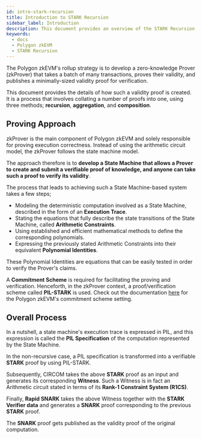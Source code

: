 ```yaml
---
id: intro-stark-recursion
title: Introduction to STARK Recursion
sidebar_label: Introduction
description: This document provides an overview of the STARK Recursion component of zkProver inside the Polygon zkEVM.
keywords:
  - docs
  - Polygon zkEVM
  - STARK Recursion
---
```


The Polygon zkEVM's rollup strategy is to develop a zero-knowledge Prover (zkProver) that takes a batch of many transactions, proves their validity, and publishes a minimally-sized validity proof for verification.

This document provides the details of how such a validity proof is created. It is a process that involves collating a number of proofs into one, using three methods; **recursion**, **aggregation**, and **composition**.

## Proving Approach

zkProver is the main component of Polygon zkEVM and solely responsible for proving execution correctness. Instead of using the arithmetic circuit model, the zkProver follows the state machine model.

The approach therefore is to **develop a State Machine that allows a Prover to create and submit a verifiable proof of knowledge, and anyone can take such a proof to verify its validity**.

The process that leads to achieving such a State Machine-based system takes a few steps;

- Modeling the deterministic computation involved as a State Machine, described in the form of an **Execution Trace**.
- Stating the equations that fully describe the state transitions of the State Machine, called **Arithmetic Constraints**.
- Using established and efficient mathematical methods to define the corresponding polynomials.
- Expressing the previously stated Arithmetic Constraints into their equivalent **Polynomial Identities**.

These Polynomial Identities are equations that can be easily tested in order to verify the Prover's claims.

A **Commitment Scheme** is required for facilitating the proving and verification. Henceforth, in the zkProver context, a proof/verification scheme called **PIL-STARK** is used. Check out the documentation [here](/zkProver/commitment-scheme.md) for the Polygon zkEVM's commitment scheme setting.

## Overall Process

In a nutshell, a state machine's execution trace is expressed in PIL, and this expression is called the **PIL Specification** of the computation represented by the State Machine.

In the non-recursive case, a PIL specification is transformed into a verifiable **STARK** proof by using PIL-STARK.

Subsequently, CIRCOM takes the above **STARK** proof as an input and generates its corresponding **Witness**. Such a Witness is in fact an Arithmetic circuit stated in terms of its **Rank-1 Constraint System (R1CS)**.

Finally, **Rapid SNARK** takes the above Witness together with the **STARK Verifier data** and generates a **SNARK** proof corresponding to the previous **STARK** proof.

The **SNARK** proof gets published as the validity proof of the original computation.
